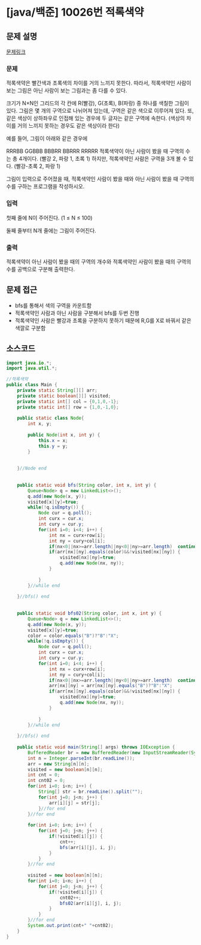 # [java/백준] 10026번 적록색약



## 문제 설명

[문제링크](https://www.acmicpc.net/problem/10026)

### 문제

적록색약은 빨간색과 초록색의 차이를 거의 느끼지 못한다. 따라서, 적록색약인 사람이 보는 그림은 아닌 사람이 보는 그림과는 좀 다를 수 있다.

크기가 N×N인 그리드의 각 칸에 R(빨강), G(초록), B(파랑) 중 하나를 색칠한 그림이 있다. 그림은 몇 개의 구역으로 나뉘어져 있는데, 구역은 같은 색으로 이루어져 있다. 또, 같은 색상이 상하좌우로 인접해 있는 경우에 두 글자는 같은 구역에 속한다. (색상의 차이를 거의 느끼지 못하는 경우도 같은 색상이라 한다)

예를 들어, 그림이 아래와 같은 경우에

RRRBB
GGBBB
BBBRR
BBRRR
RRRRR
적록색약이 아닌 사람이 봤을 때 구역의 수는 총 4개이다. (빨강 2, 파랑 1, 초록 1) 하지만, 적록색약인 사람은 구역을 3개 볼 수 있다. (빨강-초록 2, 파랑 1)

그림이 입력으로 주어졌을 때, 적록색약인 사람이 봤을 때와 아닌 사람이 봤을 때 구역의 수를 구하는 프로그램을 작성하시오.

### 입력

첫째 줄에 N이 주어진다. (1 ≤ N ≤ 100)

둘째 줄부터 N개 줄에는 그림이 주어진다.

### 출력

적록색약이 아닌 사람이 봤을 때의 구역의 개수와 적록색약인 사람이 봤을 때의 구역의 수를 공백으로 구분해 출력한다.



## 문제 접근

- bfs를 통해서 색의 구역을 카운트함 
- 적록색약인 사람과 아닌 사람을 구분해서 bfs를 두번 진행
- 적록색약인 사람은 빨강과 초록을 구분하지 못하기 때문에 R,G를 X로 바꿔서 같은 색깔로 구분함



## 소스코드

```java
import java.io.*;
import java.util.*;

//적록색약 
public class Main {
	private static String[][] arr;	
	private static boolean[][] visited;
	private static int[] col = {0,1,0,-1};
	private static int[] row = {1,0,-1,0};
	
	public static class Node{
		int x, y;
		
		public Node(int x, int y) {
			this.x = x;
			this.y = y;
		}
		
		
	}//Node end 
	
	
	public static void bfs(String color, int x, int y) {
		Queue<Node> q = new LinkedList<>();
		q.add(new Node(x, y));
		visited[x][y]=true;
		while(!q.isEmpty()) {
			Node cur = q.poll();
			int curx = cur.x;
			int cury = cur.y;
			for(int i=0; i<4; i++) {
				int nx = curx+row[i];
				int ny = cury+col[i];
				if(nx<0||nx>=arr.length||ny<0||ny>=arr.length)	continue;
				if(arr[nx][ny].equals(color)&&!visited[nx][ny]) {
					visited[nx][ny]=true;
					q.add(new Node(nx, ny));
				}
				
			}
		}//while end
		
	}//bfs() end 
	
	
	public static void bfs02(String color, int x, int y) {
		Queue<Node> q = new LinkedList<>();
		q.add(new Node(x, y));
		visited[x][y]=true;
		color = color.equals("B")?"B":"X";
		while(!q.isEmpty()) {
			Node cur = q.poll();
			int curx = cur.x;
			int cury = cur.y;
			for(int i=0; i<4; i++) {
				int nx = curx+row[i];
				int ny = cury+col[i];
				if(nx<0||nx>=arr.length||ny<0||ny>=arr.length)	continue;
				arr[nx][ny] = arr[nx][ny].equals("B")?"B":"X";
				if(arr[nx][ny].equals(color)&&!visited[nx][ny]) {
					visited[nx][ny]=true;
					q.add(new Node(nx, ny));
				}
				
			}
		}//while end
		
	}//bfs() end 
	
	public static void main(String[] args) throws IOException {
		BufferedReader br = new BufferedReader(new InputStreamReader(System.in));
		int n = Integer.parseInt(br.readLine());
		arr = new String[n][n];
		visited = new boolean[n][n];
		int cnt = 0;
		int cnt02 = 0;
		for(int i=0; i<n; i++) {
			String[] str = br.readLine().split("");
			for(int j=0; j<n; j++) {
				arr[i][j] = str[j];
			}//for end 
		}//for end 
		
		for(int i=0; i<n; i++) {
			for(int j=0; j<n; j++) {
				if(!visited[i][j]) {
					cnt++;
					bfs(arr[i][j], i, j);
				}
			}
		}//for end 
		
		visited = new boolean[n][n];
		for(int i=0; i<n; i++) {
			for(int j=0; j<n; j++) {
				if(!visited[i][j]) {
					cnt02++;
					bfs02(arr[i][j], i, j);
				}
			}
		}//for end 
		System.out.print(cnt+" "+cnt02);
	}
}

```

